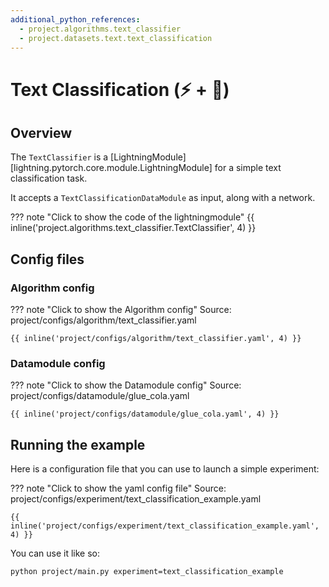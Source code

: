 ```yaml
---
additional_python_references:
  - project.algorithms.text_classifier
  - project.datasets.text.text_classification
---
```


# Text Classification (⚡ + 🤗)

## Overview

The `TextClassifier` is a [LightningModule][lightning.pytorch.core.module.LightningModule] for a simple text classification task.

It accepts a `TextClassificationDataModule` as input, along with a network.

??? note "Click to show the code of the lightningmodule"
    {{ inline('project.algorithms.text_classifier.TextClassifier', 4) }}

## Config files

### Algorithm config

??? note "Click to show the Algorithm config"
    Source: project/configs/algorithm/text_classifier.yaml

    {{ inline('project/configs/algorithm/text_classifier.yaml', 4) }}

### Datamodule config

??? note "Click to show the Datamodule config"
    Source: project/configs/datamodule/glue_cola.yaml

    {{ inline('project/configs/datamodule/glue_cola.yaml', 4) }}

## Running the example

Here is a configuration file that you can use to launch a simple experiment:

??? note "Click to show the yaml config file"
    Source: project/configs/experiment/text_classification_example.yaml

    {{ inline('project/configs/experiment/text_classification_example.yaml', 4) }}

You can use it like so:

```console
python project/main.py experiment=text_classification_example
```
